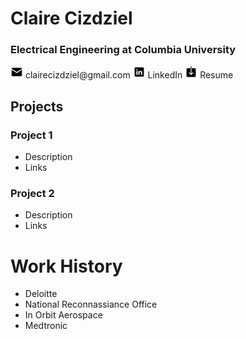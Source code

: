 # Claire Cizdziel
### Electrical Engineering at Columbia University
<p>
  <!-- Email -->
  <a href="mailto:clairecizdziel@gmail.com" style="text-decoration:none;">
    <img src="docs/assets/email.png" alt="Email" title="Email" style="width:20px; height:20px;" />
    clairecizdziel@gmail.com
  </a>
    
  <!-- LinkedIn -->
  <a href="https://www.linkedin.com/in/claire-cizdziel/" target="_blank" style="text-decoration:none;">
    <img src="docs/assets/linkedin.png" alt="LinkedIn" title="LinkedIn" style="width:20px; height:20px;" />
    LinkedIn
  </a>
    
  <!-- Resume -->
  <a href="docs/assets/Claire_Cizdziel_2025_Resume.pdf" download style="text-decoration:none;">
    <img src="docs/assets/download.png" alt="Download Resume" title="Download Resume" style="width:20px; height:20px;" />
    Resume
  </a>
</p>


## Projects
### Project 1
- Description
- Links

### Project 2
- Description
- Links

# Work History
- Deloitte
- National Reconnassiance Office
- In Orbit Aerospace
- Medtronic
